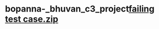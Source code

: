 # bopanna-_bhuvan_c3_project[failing test case.zip](https://github.com/BhuvanBopanna/bopanna-_bhuvan_c3_project/files/10858025/failing.test.case.zip)
